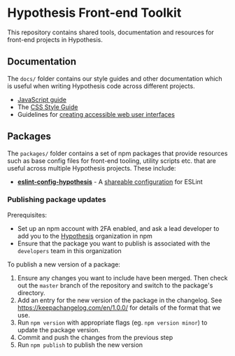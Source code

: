 Hypothesis Front-end Toolkit
============================

This repository contains shared tools, documentation and resources for
front-end projects in Hypothesis.

## Documentation

The `docs/` folder contains our style guides and other documentation which is
useful when writing Hypothesis code across different projects.

* [JavaScript guide](docs/js-guide.md)
* The [CSS Style Guide](docs/css-style-guide.md)
* Guidelines for [creating accessible web user interfaces](docs/accessibility.md)

## Packages

The `packages/` folder contains a set of npm packages that provide resources such
as base config files for front-end tooling, utility scripts etc. that are
useful across multiple Hypothesis projects. These include:

 - [**eslint-config-hypothesis**](packages/eslint-config-hypothesis) - A [shareable configuration](http://eslint.org/docs/developer-guide/shareable-configs)
   for ESLint

### Publishing package updates

Prerequisites:

- Set up an npm account with 2FA enabled, and ask a lead developer to add you to
  the [Hypothesis](https://www.npmjs.com/settings/hypothesis/packages)
  organization in npm
- Ensure that the package you want to publish is associated with the `developers`
  team in this organization

To publish a new version of a package:

1. Ensure any changes you want to include have been merged. Then check out the
   `master` branch of the repository and switch to the package's directory.
2. Add an entry for the new version of the package in the changelog.
   See https://keepachangelog.com/en/1.0.0/ for details of the format that we use.
3. Run `npm version` with appropriate flags (eg. `npm version minor`) to update
   the package version.
4. Commit and push the changes from the previous step
5. Run `npm publish` to publish the new version
